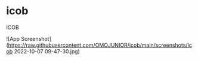 # icob
ICOB


![App Screenshot](https://raw.githubusercontent.com/OMOJUNIOR/icob/main/screenshots/Icob 2022-10-07 09-47-30.jpg)
